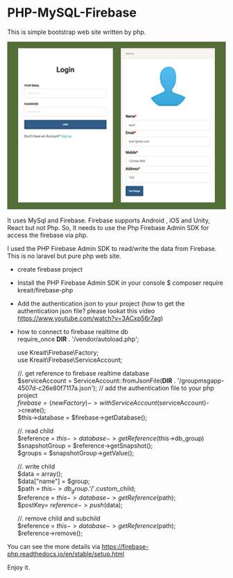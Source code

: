 # PHP-MySQL-Firebase
This is simple bootstrap web site written by php.

![Sceenshot](images/screen0.png)

It uses MySql and Firebase.
Firebase supports Android , iOS and Unity, React but not Php.
So, It needs to use the Php Firebase Admin SDK for access the firebase via php.

I used the PHP Firebase Admin SDK to read/write the data from Firebase.
This is no laravel but pure php web site.

- create firebase project 

- Install the PHP Firebase Admin SDK in your console
  $ composer require kreait/firebase-php
  
- Add the authentication json to your project 
  (how to get the authentication json file? please lookat this video https://www.youtube.com/watch?v=3ACxp56r7ag)
  
- how to connect to firebase realtime db <br>
  require_once __DIR__ . '/vendor/autoload.php';<br>
  
  use Kreait\Firebase\Factory; <br>
  use Kreait\Firebase\ServiceAccount; <br>
  
  //. get reference to firebase realtime database <br>
  $serviceAccount = ServiceAccount::fromJsonFile(__DIR__ . '/groupmsgapp-4507d-c26e80f7117a.json'); // add the authentication file to your php project <br>
  $firebase = (new Factory)->withServiceAccount($serviceAccount)->create(); <br>
  $this->database = $firebase->getDatabase(); <br>
  
  //. read child <br>
  $reference = $this->database->getReference($this->db_group) <br>
  $snapshotGroup = $reference->getSnapshot();  <br>
  $groups = $snapshotGroup->getValue();  <br>
  
  //. write child <br>
  $data = array(); <br>
  $data["name"] = $group;   <br>
  $path = $this->db_group.'/'.$custom_child; <br>
  $reference = $this->database->getReference($path); <br>
  $postKey= $reference->push($data); <br>
  
  //. remove child and subchild <br>
  $reference = $this->database->getReference($path); <br>
  $reference->remove(); <br>
  
You can see the more details via https://firebase-php.readthedocs.io/en/stable/setup.html <br>

Enjoy it. 
 
